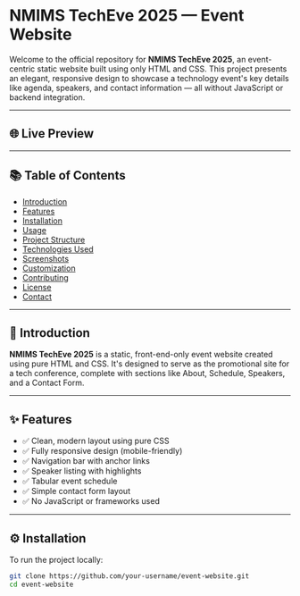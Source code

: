 # NMIMS TechEve 2025 — Event Website

Welcome to the official repository for **NMIMS TechEve 2025**, an event-centric static website built using only HTML and CSS. This project presents an elegant, responsive design to showcase a technology event's key details like agenda, speakers, and contact information — all without JavaScript or backend integration.

---

## 🌐 Live Preview



---

## 📚 Table of Contents

- [Introduction](#introduction)
- [Features](#features)
- [Installation](#installation)
- [Usage](#usage)
- [Project Structure](#project-structure)
- [Technologies Used](#technologies-used)
- [Screenshots](#screenshots)
- [Customization](#customization)
- [Contributing](#contributing)
- [License](#license)
- [Contact](#contact)

---

## 📖 Introduction

**NMIMS TechEve 2025** is a static, front-end-only event website created using pure HTML and CSS. It's designed to serve as the promotional site for a tech conference, complete with sections like About, Schedule, Speakers, and a Contact Form.

---

## ✨ Features

- ✅ Clean, modern layout using pure CSS
- ✅ Fully responsive design (mobile-friendly)
- ✅ Navigation bar with anchor links
- ✅ Speaker listing with highlights
- ✅ Tabular event schedule
- ✅ Simple contact form layout
- ✅ No JavaScript or frameworks used

---

## ⚙️ Installation

To run the project locally:

```bash
git clone https://github.com/your-username/event-website.git
cd event-website
